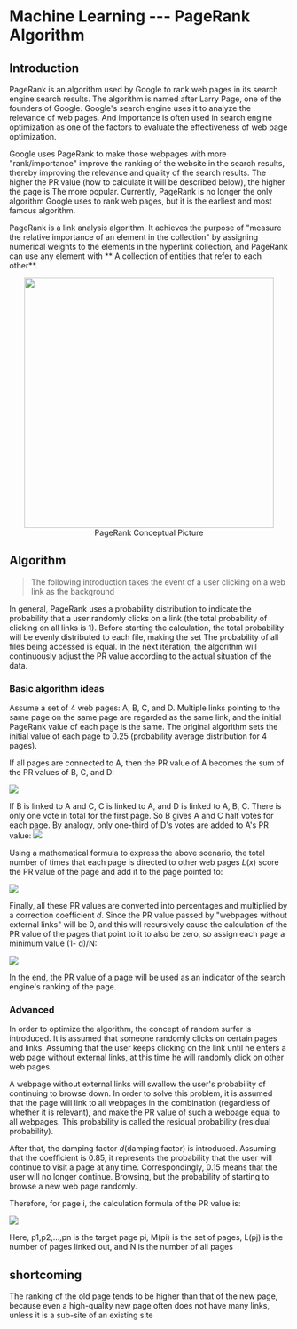 # Machine Learning --- PageRank Algorithm

## Introduction

PageRank is an algorithm used by Google to rank web pages in its search engine search results. The algorithm is named after Larry Page, one of the founders of Google. Google's search engine uses it to analyze the relevance of web pages. And importance is often used in search engine optimization as one of the factors to evaluate the effectiveness of web page optimization.

Google uses PageRank to make those webpages with more "rank/importance" improve the ranking of the website in the search results, thereby improving the relevance and quality of the search results. The higher the PR value (how to calculate it will be described below), the higher the page is The more popular. Currently, PageRank is no longer the only algorithm Google uses to rank web pages, but it is the earliest and most famous algorithm.



PageRank is a link analysis algorithm. It achieves the purpose of "measure the relative importance of an element in the collection" by assigning numerical weights to the elements in the hyperlink collection, and PageRank can use any element with ** A collection of entities that refer to each other**.

<p align='center'>
<img src='https://bbs-img.huaweicloud.com/blogs/img/pagerank.jpg' width=450>
<br>
PageRank Conceptual Picture
</p>

## Algorithm

> The following introduction takes the event of a user clicking on a web link as the background

In general, PageRank uses a probability distribution to indicate the probability that a user randomly clicks on a link (the total probability of clicking on all links is 1). Before starting the calculation, the total probability will be evenly distributed to each file, making the set The probability of all files being accessed is equal. In the next iteration, the algorithm will continuously adjust the PR value according to the actual situation of the data.

### Basic algorithm ideas

Assume a set of 4 web pages: A, B, C, and D. Multiple links pointing to the same page on the same page are regarded as the same link, and the initial PageRank value of each page is the same. The original algorithm sets the initial value of each page to 0.25 (probability average distribution for 4 pages).

If all pages are connected to A, then the PR value of A becomes the sum of the PR values ​​of B, C, and D:

![](https://bbs-img.huaweicloud.com/blogs/img/fn1.png)


If B is linked to A and C, C is linked to A, and D is linked to A, B, C. There is only one vote in total for the first page. So B gives A and C half votes for each page. By analogy, only one-third of D's votes are added to A's PR value:
![](https://bbs-img.huaweicloud.com/blogs/img/fn2.png)


Using a mathematical formula to express the above scenario, the total number of times that each page is directed to other web pages $L(x)$ score the PR value of the page and add it to the page pointed to:

![](https://bbs-img.huaweicloud.com/blogs/img/fn3.png)


Finally, all these PR values ​​are converted into percentages and multiplied by a correction coefficient $d$. Since the PR value passed by "webpages without external links" will be 0, and this will recursively cause the calculation of the PR value of the pages that point to it to also be zero, so assign each page a minimum value (1- d)/N:

![](https://bbs-img.huaweicloud.com/blogs/img/fn4.png)

In the end, the PR value of a page will be used as an indicator of the search engine's ranking of the page.

### Advanced

In order to optimize the algorithm, the concept of random surfer is introduced. It is assumed that someone randomly clicks on certain pages and links. Assuming that the user keeps clicking on the link until he enters a web page without external links, at this time he will randomly click on other web pages.

A webpage without external links will swallow the user's probability of continuing to browse down. In order to solve this problem, it is assumed that the page will link to all webpages in the combination (regardless of whether it is relevant), and make the PR value of such a webpage equal to all webpages. This probability is called the residual probability (residual probability).

After that, the damping factor $d$(damping factor) is introduced. Assuming that the coefficient is 0.85, it represents the probability that the user will continue to visit a page at any time. Correspondingly, 0.15 means that the user will no longer continue. Browsing, but the probability of starting to browse a new web page randomly.

Therefore, for page i, the calculation formula of the PR value is:

![](https://bbs-img.huaweicloud.com/blogs/img/fn5.png)


Here, p1,p2,...,pn is the target page pi, M(pi) is the set of pages, L(pj) is the number of pages linked out, and N is the number of all pages

## shortcoming

The ranking of the old page tends to be higher than that of the new page, because even a high-quality new page often does not have many links, unless it is a sub-site of an existing site